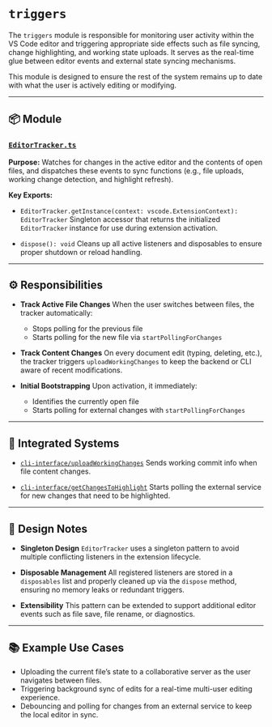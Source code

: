 # `triggers`

The `triggers` module is responsible for monitoring user activity within the VS Code editor and triggering appropriate side effects such as file syncing, change highlighting, and working state uploads. It serves as the real-time glue between editor events and external state syncing mechanisms.

This module is designed to ensure the rest of the system remains up to date with what the user is actively editing or modifying.

---

## 📦 Module

### [`EditorTracker.ts`](./EditorTracker.ts)

**Purpose:**
Watches for changes in the active editor and the contents of open files, and dispatches these events to sync functions (e.g., file uploads, working change detection, and highlight refresh).

**Key Exports:**

* `EditorTracker.getInstance(context: vscode.ExtensionContext): EditorTracker`
  Singleton accessor that returns the initialized `EditorTracker` instance for use during extension activation.

* `dispose(): void`
  Cleans up all active listeners and disposables to ensure proper shutdown or reload handling.

---

## ⚙️ Responsibilities

* **Track Active File Changes**
  When the user switches between files, the tracker automatically:

  * Stops polling for the previous file
  * Starts polling for the new file via `startPollingForChanges`

* **Track Content Changes**
  On every document edit (typing, deleting, etc.), the tracker triggers `uploadWorkingChanges` to keep the backend or CLI aware of recent modifications.

* **Initial Bootstrapping**
  Upon activation, it immediately:

  * Identifies the currently open file
  * Starts polling for external changes with `startPollingForChanges`

---

## 🔗 Integrated Systems

* [`cli-interface/uploadWorkingChanges`](../cli-interface/uploadWorkingChanges.ts)
  Sends working commit info when file content changes.

* [`cli-interface/getChangesToHighlight`](../cli-interface/getChangesToHighlight.ts)
  Starts polling the external service for new changes that need to be highlighted.

---

## 🧠 Design Notes

* **Singleton Design**
  `EditorTracker` uses a singleton pattern to avoid multiple conflicting listeners in the extension lifecycle.

* **Disposable Management**
  All registered listeners are stored in a `disposables` list and properly cleaned up via the `dispose` method, ensuring no memory leaks or redundant triggers.

* **Extensibility**
  This pattern can be extended to support additional editor events such as file save, file rename, or diagnostics.

---

## 📚 Example Use Cases

* Uploading the current file’s state to a collaborative server as the user navigates between files.
* Triggering background sync of edits for a real-time multi-user editing experience.
* Debouncing and polling for changes from an external service to keep the local editor in sync.

